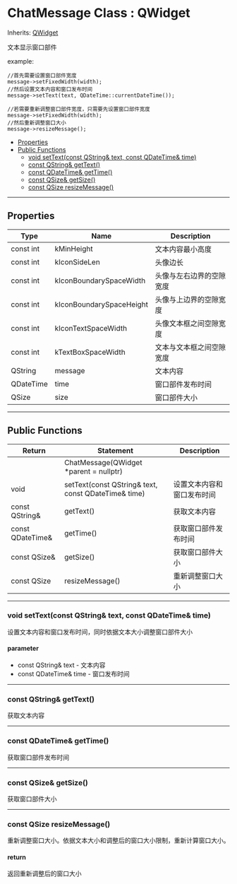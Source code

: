 # ChatMessage Class : QWidget

Inherits: [QWidget](https://doc.qt.io/qt-6/qwidget.html)

文本显示窗口部件

example:

    //首先需要设置窗口部件宽度
    message->setFixedWidth(width);
    //然后设置文本内容和窗口发布时间
    message->setText(text, QDateTime::currentDateTime());

    //若需要重新调整窗口部件宽度，只需要先设置窗口部件宽度
    message->setFixedWidth(width);
    //然后重新调整窗口大小
    message->resizeMessage();

- [Properties](#properties)
- [Public Functions](#public-functions)
  - [void setText(const QString\& text, const QDateTime\& time)](#void-settextconst-qstring-text-const-qdatetime-time)
  - [const QString\& getText()](#const-qstring-gettext)
  - [const QDateTime\& getTime()](#const-qdatetime-gettime)
  - [const QSize\& getSize()](#const-qsize-getsize)
  - [const QSize resizeMessage()](#const-qsize-resizemessage)

---

## Properties

|Type|Name|Description|
|---|---|---|
|const int|kMinHeight|文本内容最小高度|
|const int|kIconSideLen|头像边长|
|const int|kIconBoundarySpaceWidth|头像与左右边界的空隙宽度|
|const int|kIconBoundarySpaceHeight|头像与上边界的空隙宽度|
|const int|kIconTextSpaceWidth|头像文本框之间空隙宽度|
|const int|kTextBoxSpaceWidth|文本与文本框之间空隙宽度|
|QString|message|文本内容|
|QDateTime|time|窗口部件发布时间|
|QSize|size|窗口部件大小|

---
## Public Functions

|Return|Statement|Description|
|---|---|---|
||ChatMessage(QWidget *parent = nullptr)||
|void|setText(const QString& text, const QDateTime& time)|设置文本内容和窗口发布时间|
|const QString&|getText()|获取文本内容|
|const QDateTime&|getTime()|获取窗口部件发布时间|
|const QSize&|getSize()|获取窗口部件大小|
|const QSize|resizeMessage()|重新调整窗口大小|

---
### void setText(const QString& text, const QDateTime& time)

设置文本内容和窗口发布时间，同时依据文本大小调整窗口部件大小

#### parameter

* const QString& text - 文本内容
* const QDateTime& time - 窗口发布时间

---
### const QString& getText()

获取文本内容

---
### const QDateTime& getTime()

获取窗口部件发布时间

---
### const QSize& getSize()

获取窗口部件大小

---
### const QSize resizeMessage()

重新调整窗口大小。依据文本大小和调整后的窗口大小限制，重新计算窗口大小。

#### return

返回重新调整后的窗口大小